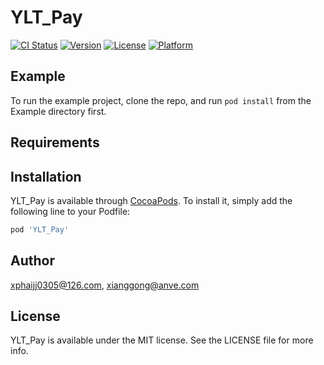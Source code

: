 # YLT_Pay

[![CI Status](http://img.shields.io/travis/xphaijj0305@126.com/YLT_Pay.svg?style=flat)](https://travis-ci.org/xphaijj0305@126.com/YLT_Pay)
[![Version](https://img.shields.io/cocoapods/v/YLT_Pay.svg?style=flat)](http://cocoapods.org/pods/YLT_Pay)
[![License](https://img.shields.io/cocoapods/l/YLT_Pay.svg?style=flat)](http://cocoapods.org/pods/YLT_Pay)
[![Platform](https://img.shields.io/cocoapods/p/YLT_Pay.svg?style=flat)](http://cocoapods.org/pods/YLT_Pay)

## Example

To run the example project, clone the repo, and run `pod install` from the Example directory first.

## Requirements

## Installation

YLT_Pay is available through [CocoaPods](http://cocoapods.org). To install
it, simply add the following line to your Podfile:

```ruby
pod 'YLT_Pay'
```

## Author

xphaijj0305@126.com, xianggong@anve.com

## License

YLT_Pay is available under the MIT license. See the LICENSE file for more info.
